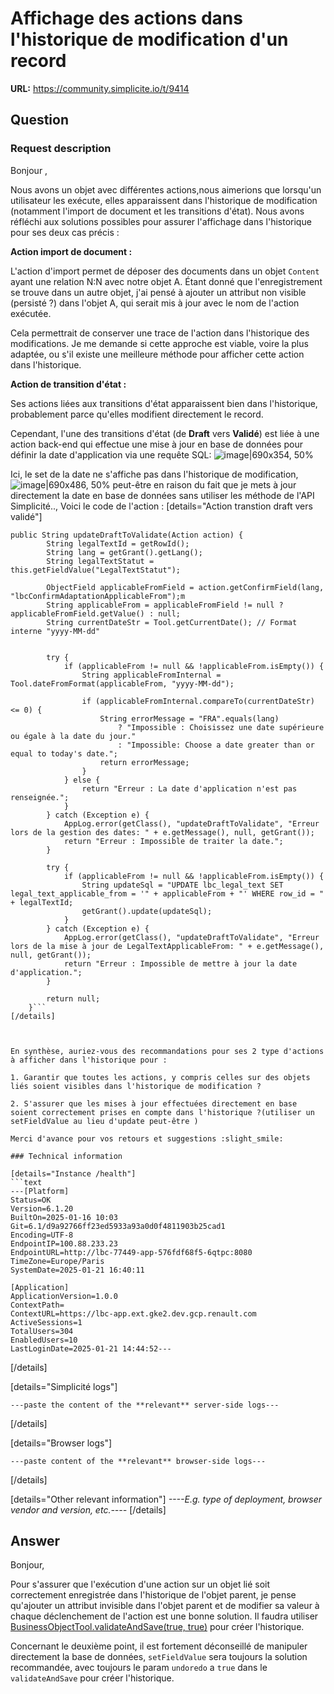 # Affichage des actions dans l'historique de modification d'un record

**URL:** https://community.simplicite.io/t/9414

## Question
### Request description

Bonjour ,

Nous avons un objet avec différentes actions,nous aimerions que lorsqu'un utilisateur les exécute, elles apparaissent dans l'historique de modification (notamment l'import de document et les transitions d'état). Nous avons réfléchi aux solutions possibles pour assurer l'affichage dans l'historique pour ses deux cas précis :

**Action import de document :**

L'action d'import permet de déposer des documents dans un objet `Content` ayant une relation N:N avec notre objet A. Étant donné que l'enregistrement se trouve dans un autre objet, j'ai pensé à ajouter un attribut non visible (persisté ?) dans l'objet A, qui serait mis à jour avec le nom de l'action exécutée. 

Cela permettrait de conserver une trace de l'action dans l'historique des modifications.
Je me demande si cette approche est viable, voire la plus adaptée, ou s'il existe une meilleure méthode pour afficher cette action dans l'historique.

**Action de transition d'état :**

Ses actions liées aux transitions d'état apparaissent bien dans l'historique, probablement parce qu'elles modifient directement le record.

Cependant, l'une des transitions d'état (de **Draft** vers **Validé**) est liée à une action back-end qui effectue une mise à jour en base de données pour définir la date d'application via une requête SQL:
![image|690x354, 50%](upload://kCxAqHO4LokwmvDe16zzQoj6UeN.png)

Ici, le set de la date ne s'affiche pas dans l'historique de modification,
![image|690x486, 50%](upload://vgspS88YWr52igDufbyAyrYnNS0.png)
peut-être en raison du fait que je mets à jour directement la date en base de données sans utiliser les méthode de l'API Simplicité.., Voici le code de l'action : 
[details="Action transtion draft vers validé"]
```text
public String updateDraftToValidate(Action action) {
	    String legalTextId = getRowId();
	    String lang = getGrant().getLang();
	    String legalTextStatut = this.getFieldValue("LegalTextStatut");
	
	    ObjectField applicableFromField = action.getConfirmField(lang, "lbcConfirmAdaptationApplicableFrom");m
	    String applicableFrom = applicableFromField != null ? applicableFromField.getValue() : null;
	    String currentDateStr = Tool.getCurrentDate(); // Format interne "yyyy-MM-dd"

	
	    try {
	        if (applicableFrom != null && !applicableFrom.isEmpty()) {
	            String applicableFromInternal = Tool.dateFromFormat(applicableFrom, "yyyy-MM-dd");
	
	            if (applicableFromInternal.compareTo(currentDateStr) <= 0) {
	                String errorMessage = "FRA".equals(lang)
	                    ? "Impossible : Choisissez une date supérieure ou égale à la date du jour."
	                    : "Impossible: Choose a date greater than or equal to today's date.";
	                return errorMessage; 
	            }
	        } else {
	            return "Erreur : La date d'application n'est pas renseignée.";
	        }
	    } catch (Exception e) {
	        AppLog.error(getClass(), "updateDraftToValidate", "Erreur lors de la gestion des dates: " + e.getMessage(), null, getGrant());
	        return "Erreur : Impossible de traiter la date.";
	    }
	
	    try {
	        if (applicableFrom != null && !applicableFrom.isEmpty()) {
	            String updateSql = "UPDATE lbc_legal_text SET legal_text_applicable_from = '" + applicableFrom + "' WHERE row_id = " + legalTextId;
	            getGrant().update(updateSql);
	        }
	    } catch (Exception e) {
	        AppLog.error(getClass(), "updateDraftToValidate", "Erreur lors de la mise à jour de LegalTextApplicableFrom: " + e.getMessage(), null, getGrant());
	        return "Erreur : Impossible de mettre à jour la date d'application.";
	    }
	
	    return null; 
	}```
[/details]



En synthèse, auriez-vous des recommandations pour ses 2 type d'actions à afficher dans l'historique pour :

1. Garantir que toutes les actions, y compris celles sur des objets liés soient visibles dans l'historique de modification ?

2. S'assurer que les mises à jour effectuées directement en base soient correctement prises en compte dans l'historique ?(utiliser un setFieldValue au lieu d'update peut-être )

Merci d'avance pour vos retours et suggestions :slight_smile: 

### Technical information

[details="Instance /health"]
```text
---[Platform]
Status=OK
Version=6.1.20
BuiltOn=2025-01-16 10:03
Git=6.1/d9a92766ff23ed5933a93a0d0f4811903b25cad1
Encoding=UTF-8
EndpointIP=100.88.233.23
EndpointURL=http://lbc-77449-app-576fdf68f5-6qtpc:8080
TimeZone=Europe/Paris
SystemDate=2025-01-21 16:40:11

[Application]
ApplicationVersion=1.0.0
ContextPath=
ContextURL=https://lbc-app.ext.gke2.dev.gcp.renault.com
ActiveSessions=1
TotalUsers=304
EnabledUsers=10
LastLoginDate=2025-01-21 14:44:52---
```
[/details]

[details="Simplicité logs"]
```text
---paste the content of the **relevant** server-side logs---
```
[/details]

[details="Browser logs"]
```text
---paste content of the **relevant** browser-side logs---
```
[/details]

[details="Other relevant information"]
*----E.g. type of deployment, browser vendor and version, etc.----*
[/details]

## Answer
Bonjour, 

Pour s'assurer que l'exécution d'une action sur un objet lié soit correctement enregistrée dans l'historique de l'objet parent, je pense qu'ajouter un attribut invisible dans l'objet parent et de modifier sa valeur à chaque déclenchement de l'action est une bonne solution. Il faudra utiliser [BusinessObjectTool.validateAndSave(true, true)](https://platform.simplicite.io/6.1/javadoc/com/simplicite/util/tools/BusinessObjectTool.html#validateAndSave(boolean,boolean)) pour créer l'historique. 

Concernant le deuxième point, il est fortement déconseillé de manipuler directement la base de données, `setFieldValue` sera toujours la solution recommandée, avec toujours le param `undoredo` a `true` dans le `validateAndSave` pour créer l'historique.
